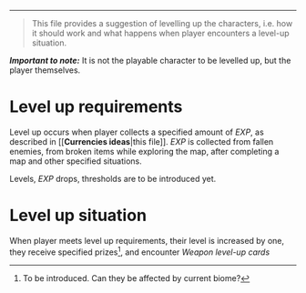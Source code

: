 ___

>This file provides a suggestion of levelling up the characters, i.e. how it should work and what happens when player encounters a level-up situation.

***Important to note:*** It is not the playable character to be levelled up, but the player themselves.
# Level up requirements

Level up occurs when player collects a specified amount of *EXP*, as described in [[__Currencies ideas__|this file]]. *EXP* is collected from fallen enemies, from broken items while exploring the map, after completing a map and other specified situations.

Levels, *EXP* drops, thresholds are to be introduced yet.

# Level up situation

When player meets level up requirements, their level is increased by one, they receive specified prizes[^1], and encounter *Weapon level-up cards*


[^1]: To be introduced. Can they be affected by current biome?